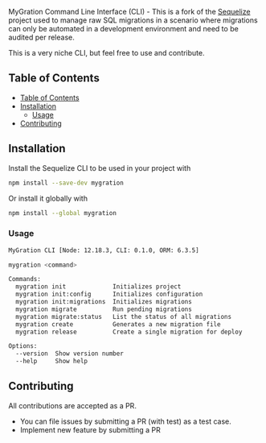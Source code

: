MyGration Command Line Interface (CLI) - This is a fork of the [Sequelize](https://sequelize.org) project used to manage raw SQL migrations in a scenario where migrations can only be automated in a development environment and need to be audited per release.

This is a very niche CLI, but feel free to use and contribute.

## Table of Contents

- [Table of Contents](#table-of-contents)
- [Installation](#installation)
  - [Usage](#usage)
- [Contributing](#contributing)

## Installation

Install the Sequelize CLI to be used in your project with

```bash
npm install --save-dev mygration
```

Or install it globally with

```bash
npm install --global mygration
```

### Usage

```bash
MyGration CLI [Node: 12.18.3, CLI: 0.1.0, ORM: 6.3.5]

mygration <command>

Commands:
  mygration init             Initializes project
  mygration init:config      Initializes configuration
  mygration init:migrations  Initializes migrations
  mygration migrate          Run pending migrations
  mygration migrate:status   List the status of all migrations
  mygration create           Generates a new migration file                [aliases: migration:generate]
  mygration release          Create a single migration for deploy

Options:
  --version  Show version number                                                               [boolean]
  --help     Show help                                                                         [boolean]
```

## Contributing

All contributions are accepted as a PR.

- You can file issues by submitting a PR (with test) as a test case.
- Implement new feature by submitting a PR
